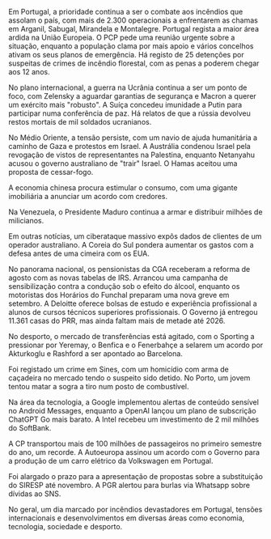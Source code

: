Em Portugal, a prioridade continua a ser o combate aos incêndios que assolam o país, com mais de 2.300 operacionais a enfrentarem as chamas em Arganil, Sabugal, Mirandela e Montalegre. Portugal regista a maior área ardida na União Europeia. O PCP pede uma reunião urgente sobre a situação, enquanto a população clama por mais apoio e vários concelhos ativam os seus planos de emergência. Há registo de 25 detenções por suspeitas de crimes de incêndio florestal, com as penas a poderem chegar aos 12 anos.

No plano internacional, a guerra na Ucrânia continua a ser um ponto de foco, com Zelensky a aguardar garantias de segurança e Macron a querer um exército mais "robusto". A Suíça concedeu imunidade a Putin para participar numa conferência de paz. Há relatos de que a rússia devolveu restos mortais de mil soldados ucranianos.

No Médio Oriente, a tensão persiste, com um navio de ajuda humanitária a caminho de Gaza e protestos em Israel. A Austrália condenou Israel pela revogação de vistos de representantes na Palestina, enquanto Netanyahu acusou o governo australiano de "trair" Israel. O Hamas aceitou uma proposta de cessar-fogo.

A economia chinesa procura estimular o consumo, com uma gigante imobiliária a anunciar um acordo com credores.

Na Venezuela, o Presidente Maduro continua a armar e distribuir milhões de milicianos.

Em outras notícias, um ciberataque massivo expôs dados de clientes de um operador australiano. A Coreia do Sul pondera aumentar os gastos com a defesa antes de uma cimeira com os EUA.

No panorama nacional, os pensionistas da CGA receberam a reforma de agosto com as novas tabelas de IRS. Arrancou uma campanha de sensibilização contra a condução sob o efeito do álcool, enquanto os motoristas dos Horários do Funchal preparam uma nova greve em setembro. A Deloitte oferece bolsas de estudo e experiência profissional a alunos de cursos técnicos superiores profissionais. O Governo já entregou 11.361 casas do PRR, mas ainda faltam mais de metade até 2026.

No desporto, o mercado de transferências está agitado, com o Sporting a pressionar por Yeremay, o Benfica e o Fenerbahçe a selarem um acordo por Akturkoglu e Rashford a ser apontado ao Barcelona.

Foi registado um crime em Sines, com um homicídio com arma de caçadeira no mercado tendo o suspeito sido detido. No Porto, um jovem tentou matar a sogra a tiro num posto de combustível.

Na área da tecnologia, a Google implementou alertas de conteúdo sensível no Android Messages, enquanto a OpenAI lançou um plano de subscrição ChatGPT Go mais barato. A Intel recebeu um investimento de 2 mil milhões do SoftBank.

A CP transportou mais de 100 milhões de passageiros no primeiro semestre do ano, um recorde. A Autoeuropa assinou um acordo com o Governo para a produção de um carro elétrico da Volkswagen em Portugal.

Foi alargado o prazo para a apresentação de propostas sobre a substituição do SIRESP até novembro. A PGR alertou para burlas via Whatsapp sobre dívidas ao SNS.

No geral, um dia marcado por incêndios devastadores em Portugal, tensões internacionais e desenvolvimentos em diversas áreas como economia, tecnologia, sociedade e desporto.